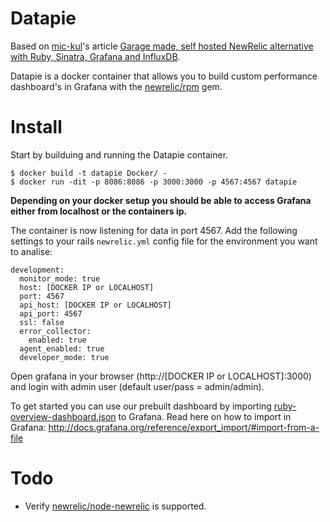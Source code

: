 # Datapie

Based on [mic-kul](https://github.com/mic-kul)'s article [Garage made, self hosted NewRelic alternative with Ruby, Sinatra, Grafana and InfluxDB](https://mic-kul.com/2015/10/24/garage-made-self-hosted-newrelic-collector-using-ruby-sinatra-grafana-and-influxdb/).

Datapie is a docker container that allows you to build custom performance dashboard's in Grafana with the [newrelic/rpm](https://github.com/newrelic/rpm) gem.

# Install

Start by builduing and running the Datapie container.

```
$ docker build -t datapie Docker/ -
$ docker run -dit -p 8086:8086 -p 3000:3000 -p 4567:4567 datapie
```

**Depending on your docker setup you should be able to access Grafana either from localhost or the containers ip.**

The container is now listening for data in port 4567.
Add the following settings to your rails `newrelic.yml` config file for the environment you want to analise:

```
development:
  monitor_mode: true
  host: [DOCKER IP or LOCALHOST]
  port: 4567
  api_host: [DOCKER IP or LOCALHOST]
  api_port: 4567
  ssl: false
  error_collector:
    enabled: true
  agent_enabled: true
  developer_mode: true
```

Open grafana in your browser (http://[DOCKER IP or LOCALHOST]:3000) and login with admin user (default user/pass = admin/admin).

To get started you can use our prebuilt dashboard by importing [ruby-overview-dashboard.json](https://github.com/v4n/datapie/blob/master/ruby-overview-dashboard.json) to Grafana.
Read here on how to import in Grafana: http://docs.grafana.org/reference/export_import/#import-from-a-file

# Todo

- Verify [newrelic/node-newrelic](https://github.com/newrelic/node-newrelic) is supported.
